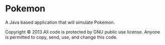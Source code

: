 Pokemon
=======

A Java based application that will simulate Pokemon.

Copyright © 2013
All code is protected by GNU public use license.
Anyone is permitted to copy, send, use, and change this code.
